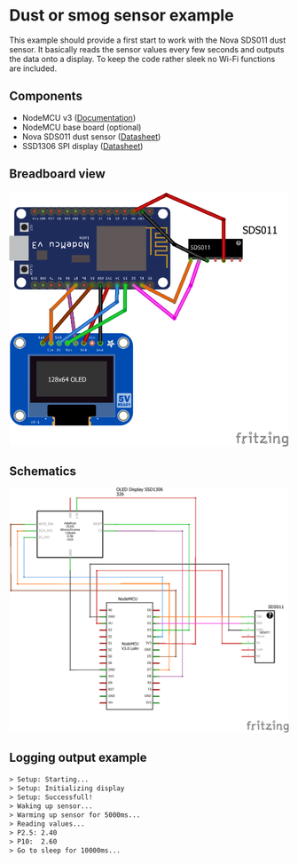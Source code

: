 # Dust or smog sensor example
This example should provide a first start to work with the Nova SDS011 dust sensor. 
It basically reads the sensor values every few seconds and outputs the data onto a display. To keep the code rather sleek no Wi-Fi functions are included.
## Components
* NodeMCU v3 ([Documentation](https://nodemcu.readthedocs.io/en/master/))
* NodeMCU base board (optional)
* Nova SDS011 dust sensor ([Datasheet](https://www.google.com/url?sa=t&rct=j&q=&esrc=s&source=web&cd=1&ved=0ahUKEwjKk_vY2qjbAhUEjiwKHYP5D1gQFggoMAA&url=https%3A%2F%2Fnettigo.pl%2Fattachments%2F398&usg=AOvVaw0L3tTLbi_FllDkISzkqxPb))
* SSD1306 SPI display ([Datasheet](https://cdn-shop.adafruit.com/datasheets/SSD1306.pdf))
## Breadboard view
![breadboard](dust_sensor_bb.png)
## Schematics
![schematics](dust_sensor_schem.png)
## Logging output example
```
> Setup: Starting...
> Setup: Initializing display
> Setup: Successfull!
> Waking up sensor...
> Warming up sensor for 5000ms...
> Reading values...
> P2.5: 2.40
> P10:  2.60
> Go to sleep for 10000ms...
```
